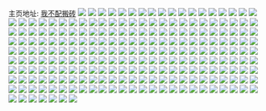 主页地址: [我不配搬砖](https://weibo.com/u/5974726794) 
![](https://wx4.sinaimg.cn/mw2000/006wllncgy1h7nghfs4zlj311u36cb2b.jpg) 
![](https://wx4.sinaimg.cn/mw2000/006wllncgy1h7nghbw1ttj314536cx6p.jpg) 
![](https://wx4.sinaimg.cn/mw2000/006wllncgy1h7ngh888cmj321936c4qr.jpg) 
![](https://wx4.sinaimg.cn/mw2000/006wllncgy1h7nghl5v47j32c02c0u0x.jpg) 
![](https://wx4.sinaimg.cn/mw2000/006wllncgy1h7nghjeibaj319736ce82.jpg) 
![](https://wx4.sinaimg.cn/mw2000/006wllncgy1h7nghkbq8kj30k00qogs8.jpg) 
![](https://wx4.sinaimg.cn/mw2000/006wllncgy1h7ngh2erh9j30xc3t6hdu.jpg) 
![](https://wx4.sinaimg.cn/mw2000/006wllncgy1h7nghoh49ej30xc3fw7wi.jpg) 
![](https://wx4.sinaimg.cn/mw2000/006wllncgy1h7nghsel25j30xc40bkjm.jpg) 
![](https://wx4.sinaimg.cn/mw2000/006wllncgy1h7n1qsrk9pj326k26knpd.jpg) 
![](https://wx4.sinaimg.cn/mw2000/006wllncgy1h3rhm7opdhj325k24fkjl.jpg) 
![](https://wx4.sinaimg.cn/mw2000/006wllncgy1h2rz1pvswkj315o20xb29.jpg) 
![](https://wx4.sinaimg.cn/mw2000/006wllncgy1h2rz25rtlpj316g1km4hv.jpg) 
![](https://wx4.sinaimg.cn/mw2000/006wllncgy1h2rz1sl2uij315o2p87wi.jpg) 
![](https://wx4.sinaimg.cn/mw2000/006wllncgy1h2rz1w6sfnj30xc2s0x6p.jpg) 
![](https://wx4.sinaimg.cn/mw2000/006wllncgy1h2rz2371z7j315o2pfhdt.jpg) 
![](https://wx4.sinaimg.cn/mw2000/006wllncgy1h2rz1zb1jgj32c02c04qq.jpg) 
![](https://wx4.sinaimg.cn/mw2000/006wllncgy1h2rz212lp5j315o2bc1kx.jpg) 
![](https://wx4.sinaimg.cn/mw2000/006wllncgy1h2rzabgmhlj30qo0yj7f4.jpg) 
![](https://wx4.sinaimg.cn/mw2000/006wllncgy1h2rz8jyt7wj30xc2s0u0x.jpg) 
![](https://wx4.sinaimg.cn/mw2000/006wllncgy1h0efpe49s5j30wb125aqd.jpg) 
![](https://wx4.sinaimg.cn/mw2000/006wllncgy1h0efpcmtuqj32c02c0kjm.jpg) 
![](https://wx4.sinaimg.cn/mw2000/006wllncgy1gz65ips3kmj31q41izqsl.jpg) 
![](https://wx4.sinaimg.cn/mw2000/006wllncgy1gw4kaahrwlj32bc2bcnpd.jpg) 
![](https://wx4.sinaimg.cn/mw2000/006wllncgy1gv9527seh9j60u01401ao02.jpg) 
![](https://wx4.sinaimg.cn/mw2000/006wllncgy1grlotrdpphj30km340e82.jpg) 
![](https://wx4.sinaimg.cn/mw2000/006wllncgy1grlouadil3j30j1340b2a.jpg) 
![](https://wx4.sinaimg.cn/mw2000/006wllncgy1grlornxb1fj32i1340b2e.jpg) 
![](https://wx4.sinaimg.cn/mw2000/006wllncgy1grlosyp4w2j30dz340kjl.jpg) 
![](https://wx4.sinaimg.cn/mw2000/006wllncgy1grlosp8q86j30rs3rs7wj.jpg) 
![](https://wx4.sinaimg.cn/mw2000/006wllncgy1grloubts0mj30mi0f0n59.jpg) 
![](https://wx4.sinaimg.cn/mw2000/006wllncgy1grlov2l6v0j30uk342hdu.jpg) 
![](https://wx4.sinaimg.cn/mw2000/006wllncgy1grloqsvnn2j31ij0teh6w.jpg) 
![](https://wx4.sinaimg.cn/mw2000/006wllncgy1grloqr5neuj30sw1c211y.jpg) 
![](https://wx4.sinaimg.cn/mw2000/006wllncgy1grbblxwfhpj33401r0b2b.jpg) 
![](https://wx4.sinaimg.cn/mw2000/006wllncgy1gq6p00dh7mj31t00tek5e.jpg) 
![](https://wx4.sinaimg.cn/mw2000/006wllncgy1gq6cvwpperj31t00t44fr.jpg) 
![](https://wx4.sinaimg.cn/mw2000/006wllncly1gnk0dq2ef8j30u01t0kfa.jpg) 
![](https://wx4.sinaimg.cn/mw2000/006wllncly1gngb2wwr46j30u01qx4qp.jpg) 
![](https://wx4.sinaimg.cn/mw2000/006wllncly1gn4ywvrg3qj32bc2bcu0y.jpg) 
![](https://wx4.sinaimg.cn/mw2000/006wllncly1gn4yx2o5gsj32bc2bc4qr.jpg) 
![](https://wx4.sinaimg.cn/mw2000/006wllncly1gn2of1o18mj30u012a15y.jpg) 
![](https://wx4.sinaimg.cn/mw2000/006wllncly1gn1jfywu2dj32bc334x6x.jpg) 
![](https://wx4.sinaimg.cn/mw2000/006wllncly1gn0cg1jftbj32bc2bckjo.jpg) 
![](https://wx4.sinaimg.cn/mw2000/006wllncly1gmvlzkyl92j30p805c0tt.jpg) 
![](https://wx4.sinaimg.cn/mw2000/006wllncly1gh5i7jgq25j30ku0ku405.jpg) 
![](https://wx4.sinaimg.cn/mw2000/006wllncly1gg76ijrhi0j31401407wh.jpg) 
![](https://wx4.sinaimg.cn/mw2000/006wllncly1geflghyjqrj31t00u0hdt.jpg) 
![](https://wx4.sinaimg.cn/mw2000/006wllncly1geflgjpsldj31t00u07wh.jpg) 
![](https://wx4.sinaimg.cn/mw2000/006wllncly1geflatag0sj31t00u0b29.jpg) 
![](https://wx4.sinaimg.cn/mw2000/006wllncly1gecyr24xsyj30u00u01i9.jpg) 
![](https://wx4.sinaimg.cn/mw2000/006wllncly1gda1n8sytsj31gf0l9n1h.jpg) 
![](https://wx4.sinaimg.cn/mw2000/006wllncly1gcgvrzpae3j30u00u0tut.jpg) 
![](https://wx4.sinaimg.cn/mw2000/006wllncly1gcb3j024mlj30u00u0ncx.jpg) 
![](https://wx4.sinaimg.cn/mw2000/006wllncly1gcb3j0iw3tj30u00u0nh7.jpg) 
![](https://wx4.sinaimg.cn/mw2000/006wllncly1gcb3j0xddwj30u00u0wx0.jpg) 
![](https://wx4.sinaimg.cn/mw2000/006wllncly1gbqh2kmy4rj30u00u01cw.jpg) 
![](https://wx4.sinaimg.cn/mw2000/006wllncly1gbh519c2ntj32bc334u0x.jpg) 
![](https://wx4.sinaimg.cn/mw2000/006wllncly1gb9p5nnd01j30u01t04du.jpg) 
![](https://wx4.sinaimg.cn/mw2000/006wllncly1gb9p5o3rfej30u01t0k5k.jpg) 
![](https://wx4.sinaimg.cn/mw2000/006wllncly1gaqnf5n18bj30u00u07qz.jpg) 
![](https://wx4.sinaimg.cn/mw2000/006wllncly1gajsbglfbhj32bc2bc4qt.jpg) 
![](https://wx4.sinaimg.cn/mw2000/006wllncly1gajsbbyollj32bc2bc1kz.jpg) 
![](https://wx4.sinaimg.cn/mw2000/006wllncly1gajsb8br8fj32bc2bcqv7.jpg) 
![](https://wx4.sinaimg.cn/mw2000/006wllncly1gahhqy4p05j315o2eunpd.jpg) 
![](https://wx4.sinaimg.cn/mw2000/006wllncly1gahhqzciijj315o2mrhdu.jpg) 
![](https://wx4.sinaimg.cn/mw2000/006wllncly1gahhl2d96zj315o3kve83.jpg) 
![](https://wx4.sinaimg.cn/mw2000/006wllncly1gahiwn63l8j315o2gl7wi.jpg) 
![](https://wx4.sinaimg.cn/mw2000/006wllncly1gahhp88sd3j315o3v3b2a.jpg) 
![](https://wx4.sinaimg.cn/mw2000/006wllncly1gahhkdebamj315o1r94qp.jpg) 
![](https://wx4.sinaimg.cn/mw2000/006wllncly1gahhkbv1tvj32bc2bcnpe.jpg) 
![](https://wx4.sinaimg.cn/mw2000/006wllncly1gahhrmb8ruj30p21acguh.jpg) 
![](https://wx4.sinaimg.cn/mw2000/006wllncly1gahhkcna2fj31hc0u04q7.jpg) 
![](https://wx4.sinaimg.cn/mw2000/006wllncly1ga6jor2ym9j30u01t0b29.jpg) 
![](https://wx4.sinaimg.cn/mw2000/006wllncly1ga5wjfpk3zj30u01t0x5g.jpg) 
![](https://wx4.sinaimg.cn/mw2000/006wllncly1ga5wjgeim5j30u01t0tzm.jpg) 
![](https://wx4.sinaimg.cn/mw2000/006wllncly1g9xt21ts7dj315o2bcb2a.jpg) 
![](https://wx4.sinaimg.cn/mw2000/006wllncly1g9xt24hh2wj315o1axb29.jpg) 
![](https://wx4.sinaimg.cn/mw2000/006wllncly1g9xt232boej315o33i4qq.jpg) 
![](https://wx4.sinaimg.cn/mw2000/006wllncly1g9xt282khej30ss1o0b29.jpg) 
![](https://wx4.sinaimg.cn/mw2000/006wllncly1g9xt26yud6j30u00u0aoy.jpg) 
![](https://wx4.sinaimg.cn/mw2000/006wllncly1g9xt26fpjoj31o01o0e83.jpg) 
![](https://wx4.sinaimg.cn/mw2000/006wllncly1g9xt29ijg2j30u00u04jk.jpg) 
![](https://wx4.sinaimg.cn/mw2000/006wllncly1g9xt28xq79j30wl1o0b0z.jpg) 
![](https://wx4.sinaimg.cn/mw2000/006wllncly1g9xt2a723vj30u00u0qo1.jpg) 
![](https://wx4.sinaimg.cn/mw2000/006wllncly1g9pov9wfjmj327x27xx6p.jpg) 
![](https://wx4.sinaimg.cn/mw2000/006wllncly1g9poviq9fkj315o3zlx6p.jpg) 
![](https://wx4.sinaimg.cn/mw2000/006wllncly1g9povjfqvhj305u0rsq9f.jpg) 
![](https://wx4.sinaimg.cn/mw2000/006wllncly1g9povdk1fij32bc2bc4qs.jpg) 
![](https://wx4.sinaimg.cn/mw2000/006wllncly1g9povgq0zsj30u01t0ws4.jpg) 
![](https://wx4.sinaimg.cn/mw2000/006wllncly1g9povfd49sj30u01t0gyx.jpg) 
![](https://wx4.sinaimg.cn/mw2000/006wllncly1g9pow3jbmfj30u01t04bg.jpg) 
![](https://wx4.sinaimg.cn/mw2000/006wllncly1g9povjpl53j30tn066tai.jpg) 
![](https://wx4.sinaimg.cn/mw2000/006wllncly1g9l3kc2ehsj30u01t0gyx.jpg) 
![](https://wx4.sinaimg.cn/mw2000/006wllncly1g9bpf9vvc2j30u00k6te5.jpg) 
![](https://wx4.sinaimg.cn/mw2000/006wllncly1g8yqklmjf1j30u00u0gqr.jpg) 
![](https://wx4.sinaimg.cn/mw2000/006wllncly1g8xe8q60r1j30u00vaq5h.jpg) 
![](https://wx4.sinaimg.cn/mw2000/006wllncly1g8xea7yztoj30rj0wmad0.jpg) 
![](https://wx4.sinaimg.cn/mw2000/006wllncly1g8wmbtlui0j32bc2bckjp.jpg) 
![](https://wx4.sinaimg.cn/mw2000/006wllncly1g8wmbvkbv6j32bc2bc4qu.jpg) 
![](https://wx4.sinaimg.cn/mw2000/006wllncly1g8fxvw69cjj30nc1hl45v.jpg) 
![](https://wx4.sinaimg.cn/mw2000/006wllncly1g8fxvx4matj30nc2e2th0.jpg) 
![](https://wx4.sinaimg.cn/mw2000/006wllncly1g8fxvxpm6aj30nc0grtag.jpg) 
![](https://wx4.sinaimg.cn/mw2000/006wllncgy1g8cm54mg04j30ku15oaec.jpg) 
![](https://wx4.sinaimg.cn/mw2000/006wllncgy1g8cm541wulj30u03caneo.jpg) 
![](https://wx4.sinaimg.cn/mw2000/006wllncgy1g8cm55ffy8j30ku15otd3.jpg) 
![](https://wx4.sinaimg.cn/mw2000/006wllncgy1g8cm52bm28j30ku11216s.jpg) 
![](https://wx4.sinaimg.cn/mw2000/006wllncgy1g8cm50x3hej30u0140n3m.jpg) 
![](https://wx4.sinaimg.cn/mw2000/006wllncgy1g8clom14hjj30u00u0tfs.jpg) 
![](https://wx4.sinaimg.cn/mw2000/006wllncgy1g8clnm1icwj30u00u0799.jpg) 
![](https://wx4.sinaimg.cn/mw2000/006wllncgy1g8clqc838vj30u014ln6q.jpg) 
![](https://wx4.sinaimg.cn/mw2000/006wllncgy1g8cm1u3t1kj30u00u0grw.jpg) 
![](https://wx4.sinaimg.cn/mw2000/006wllncgy1g8cm1vs45jj30u00u07ar.jpg) 
![](https://wx4.sinaimg.cn/mw2000/006wllncgy1g8clrqsnszj30u00u0gn9.jpg) 
![](https://wx4.sinaimg.cn/mw2000/006wllncgy1g8clx5f9zsj30u00u00x5.jpg) 
![](https://wx4.sinaimg.cn/mw2000/006wllncgy1g8clrqd2rij30u00u0tbh.jpg) 
![](https://wx4.sinaimg.cn/mw2000/006wllncgy1g8cm1x2cywj30u00w0n57.jpg) 
![](https://wx4.sinaimg.cn/mw2000/006wllncly1g7ype86g7jj30u00u0gqr.jpg) 
![](https://wx4.sinaimg.cn/mw2000/006wllncly1g7ype8hi1rj30u00u0qb0.jpg) 
![](https://wx4.sinaimg.cn/mw2000/006wllncly1g7ype8tujij30u00u0q9x.jpg) 
![](https://wx4.sinaimg.cn/mw2000/006wllncly1g7twov34fej30u00u00w9.jpg) 
![](https://wx4.sinaimg.cn/mw2000/006wllncly1g7pm2z8kyaj30u00u0gqk.jpg) 
![](https://wx4.sinaimg.cn/mw2000/006wllncly1g73wank0qhj30u00u0ahe.jpg) 
![](https://wx4.sinaimg.cn/mw2000/006wllncly1g73waoggh7j30u00u078p.jpg) 
![](https://wx4.sinaimg.cn/mw2000/006wllncly1g5tenkhjeij30xc16iapt.jpg) 
![](https://wx4.sinaimg.cn/mw2000/006wllncly1g5mlhaqns8j31sr0spajs.jpg) 
![](https://wx4.sinaimg.cn/mw2000/006wllncly1g5cby3ypaqj31hc0u0ndt.jpg) 
![](https://wx4.sinaimg.cn/mw2000/006wllncly1g5cby3nvdtj31hc0u0h3p.jpg) 
![](https://wx4.sinaimg.cn/mw2000/006wllncly1g4953owi0cj310t0u0gp2.jpg) 
![](https://wx4.sinaimg.cn/mw2000/006wllncly1g4953o23x2j31hc0u0tew.jpg) 
![](https://wx4.sinaimg.cn/mw2000/006wllncly1g41qah1b6bj30u01hcaf7.jpg) 
![](https://wx4.sinaimg.cn/mw2000/006wllncly1g41qai0udtj30u01hcn33.jpg) 
![](https://wx4.sinaimg.cn/mw2000/006wllncly1g41qaimrlmj30pj14wjv7.jpg) 
![](https://wx4.sinaimg.cn/mw2000/006wllncly1g40o2jfwqoj307o076dfx.jpg) 
![](https://wx4.sinaimg.cn/mw2000/006wllncly1g3ruvp72xdj30rs4moqv7.jpg) 
![](https://wx4.sinaimg.cn/mw2000/006wllncly1g3ruvv869bj31m71o0e82.jpg) 
![](https://wx4.sinaimg.cn/mw2000/006wllncly1g3ruvws8nej31gk1o0npe.jpg) 
![](https://wx4.sinaimg.cn/mw2000/006wllncly1g2wny15t90j30u00u076y.jpg) 
![](https://wx4.sinaimg.cn/mw2000/006wllncly1g2wny1p7xbj30m80bk75c.jpg) 
![](https://wx4.sinaimg.cn/mw2000/006wllncly1g2w93lh04hj30kw15mgnw.jpg) 
![](https://wx4.sinaimg.cn/mw2000/006wllncly1g2w93mm9g8j30ne16wae7.jpg) 
![](https://wx4.sinaimg.cn/mw2000/006wllncly1g2w93nijo7j30pc13u78x.jpg) 
![](https://wx4.sinaimg.cn/mw2000/006wllncly1g2ndk9tm2xj30rs1me7wh.jpg) 
![](https://wx4.sinaimg.cn/mw2000/006wllncly1g2ndukjnbvj30rs381qv6.jpg) 
![](https://wx4.sinaimg.cn/mw2000/006wllncly1g2ndlht2poj30u0140nlh.jpg) 
![](https://wx4.sinaimg.cn/mw2000/006wllncly1g2ndljzufaj30ku15o45b.jpg) 
![](https://wx4.sinaimg.cn/mw2000/006wllncly1g2ndki80sbj30rs15qe4d.jpg) 
![](https://wx4.sinaimg.cn/mw2000/006wllncly1g2ndlj2grsj30ku15oai6.jpg) 
![](https://wx4.sinaimg.cn/mw2000/006wllncly1g2ndltepoij30rs1jke81.jpg) 
![](https://wx4.sinaimg.cn/mw2000/006wllncly1g2ndlb6jcqj30rs3wvkjn.jpg) 
![](https://wx4.sinaimg.cn/mw2000/006wllncly1g2ndvlqt1gj30rs5idb2c.jpg) 
![](https://wx4.sinaimg.cn/mw2000/006wllncly1g2dzylsnbrj312q0tsn3k.jpg) 
![](https://wx4.sinaimg.cn/mw2000/006wllncly1g2dzymmn8gj313x0u0dl1.jpg) 
![](https://wx4.sinaimg.cn/mw2000/006wllncly1g2dzyoe41aj31400u0n1w.jpg) 
![](https://wx4.sinaimg.cn/mw2000/006wllncly1g2e00rgemvj30u00u0dkh.jpg) 
![](https://wx4.sinaimg.cn/mw2000/006wllncly1g1hm3jdo7jj306g05y0sp.jpg) 
![](https://wx4.sinaimg.cn/mw2000/006wllncly1g1d462hurfj30u00u0459.jpg) 
![](https://wx4.sinaimg.cn/mw2000/006wllncly1g1d4642zfaj30u00ua45v.jpg) 
![](https://wx4.sinaimg.cn/mw2000/006wllncly1g1d465nhnmj30u00u0wi1.jpg) 
![](https://wx4.sinaimg.cn/mw2000/006wllncly1g1d49rbjqqj30u011w44q.jpg) 
![](https://wx4.sinaimg.cn/mw2000/006wllncly1g1bx3z5e1vj32o02o0qv6.jpg) 
![](https://wx4.sinaimg.cn/mw2000/006wllncly1g16piofbogj31x022yu02.jpg) 
![](https://wx4.sinaimg.cn/mw2000/006wllncly1g16pipm5szj321m2b51kx.jpg) 
![](https://wx4.sinaimg.cn/mw2000/006wllncly1g0qfcjbicoj314q0u044e.jpg) 
![](https://wx4.sinaimg.cn/mw2000/006wllncgy1fzfq9db626j30io03ydg3.jpg) 
![](https://wx4.sinaimg.cn/mw2000/006wllncgy1fzb1ivtu3qj32o03k0npf.jpg) 
![](https://wx4.sinaimg.cn/mw2000/006wllncgy1fzb1izvoypj32g43ggqv6.jpg) 
![](https://wx4.sinaimg.cn/mw2000/006wllncgy1fzb1j2myq8j322m2l8u0x.jpg) 
![](https://wx4.sinaimg.cn/mw2000/006wllncly1fz8s188praj30go136mya.jpg) 
![](https://wx4.sinaimg.cn/mw2000/006wllncly1fz7btzz9y4j30zk0qowlg.jpg) 
![](https://wx4.sinaimg.cn/mw2000/006wllncly1fz0n8t0kn9j30ta05m0tm.jpg) 
![](https://wx4.sinaimg.cn/mw2000/006wllncly1fypqkmzclyj30qo16xtbu.jpg) 
![](https://wx4.sinaimg.cn/mw2000/006wllncly1fypqknnfezj30my0twwh0.jpg) 
![](https://wx4.sinaimg.cn/mw2000/006wllncly1fynsvapzpbj30mq0fymyt.jpg) 
![](https://wx4.sinaimg.cn/mw2000/006wllncly1fyi7m3wow1j30qo0zkqar.jpg) 
![](https://wx4.sinaimg.cn/mw2000/006wllncly1fyi7kb2xx1j30qo1hqtga.jpg) 
![](https://wx4.sinaimg.cn/mw2000/006wllncly1fyi7kbxox5j30qo0sfdiq.jpg) 
![](https://wx4.sinaimg.cn/mw2000/006wllncly1fyi7kcxr97j30qo0yvn1h.jpg) 
![](https://wx4.sinaimg.cn/mw2000/006wllncly1fyi7kdsxjtj30qo0zfwh2.jpg) 
![](https://wx4.sinaimg.cn/mw2000/006wllncly1fyftkbi1ejj30qo0qo78v.jpg) 
![](https://wx4.sinaimg.cn/mw2000/006wllncly1fyftkcmfkdj30qo0zkk1l.jpg) 
![](https://wx4.sinaimg.cn/mw2000/006wllncly1fyftke367yj30qo0zk0zn.jpg) 
![](https://wx4.sinaimg.cn/mw2000/006wllncly1fyftkf8y1gj30qo0zkn7m.jpg) 
![](https://wx4.sinaimg.cn/mw2000/006wllncly1fyftkglhroj30zk0qogrq.jpg) 
![](https://wx4.sinaimg.cn/mw2000/006wllncly1fyftkic2haj30qo0zkgq7.jpg) 
![](https://wx4.sinaimg.cn/mw2000/006wllncly1fyftl5yr2oj30qo0zk445.jpg) 
![](https://wx4.sinaimg.cn/mw2000/006wllncly1fyftl8s8a6j30zk0qodmq.jpg) 
![](https://wx4.sinaimg.cn/mw2000/006wllncly1fyerie9cj2j30zh0qon37.jpg) 
![](https://wx4.sinaimg.cn/mw2000/006wllncly1fyerif6pi9j30qo0qowjo.jpg) 
![](https://wx4.sinaimg.cn/mw2000/006wllncly1fyerigc8dij30zk0qon3m.jpg) 
![](https://wx4.sinaimg.cn/mw2000/006wllncly1fyerijekbhj30zk0qoguf.jpg) 
![](https://wx4.sinaimg.cn/mw2000/006wllncly1fyerikl6uhj30qo0zkn2m.jpg) 
![](https://wx4.sinaimg.cn/mw2000/006wllncly1fyerkh6a87j30qo12qk04.jpg) 
![](https://wx4.sinaimg.cn/mw2000/006wllncly1fycimn50tzj32c02c0kjm.jpg) 
![](https://wx4.sinaimg.cn/mw2000/006wllncly1fycimdwc85j31o027vhdt.jpg) 
![](https://wx4.sinaimg.cn/mw2000/006wllncly1fyciml787sj31rx2beb29.jpg) 
![](https://wx4.sinaimg.cn/mw2000/006wllncly1fycimey3inj30qo0vp4ev.jpg) 
![](https://wx4.sinaimg.cn/mw2000/006wllncly1fycimjida8j32c0340hdx.jpg) 
![](https://wx4.sinaimg.cn/mw2000/006wllncly1fycimpl0mmj32c0340hdu.jpg) 
![](https://wx4.sinaimg.cn/mw2000/006wllncly1fybaj0b60qj30qo0gotbx.jpg) 
![](https://wx4.sinaimg.cn/mw2000/006wllncly1fyakkmh63xj30nq15o799.jpg) 
![](https://wx4.sinaimg.cn/mw2000/006wllncly1fy4uuwkr26j30gv18g42e.jpg) 
![](https://wx4.sinaimg.cn/mw2000/006wllncly1fy4uuxbsxuj30ed171n06.jpg) 
![](https://wx4.sinaimg.cn/mw2000/006wllncly1fy4uuxvn13j30bs166acn.jpg) 
![](https://wx4.sinaimg.cn/mw2000/006wllncly1fy4uuylfthj30cr18j41r.jpg) 
![](https://wx4.sinaimg.cn/mw2000/006wllncly1fxtjo8wr2hj30qo11ptdd.jpg) 
![](https://wx4.sinaimg.cn/mw2000/006wllncly1fxtjne0hy8j30qo138dkn.jpg) 
![](https://wx4.sinaimg.cn/mw2000/006wllncly1fxsmkydakpj32lc3gge83.jpg) 
![](https://wx4.sinaimg.cn/mw2000/006wllncly1fxsmkzv1afj30rs1s5e81.jpg) 
![](https://wx4.sinaimg.cn/mw2000/006wllncly1fxsml17twuj30xc18gnpd.jpg) 
![](https://wx4.sinaimg.cn/mw2000/006wllncly1fxsml2g3ymj31l31hc1kx.jpg) 
![](https://wx4.sinaimg.cn/mw2000/006wllncly1fxbgc7rg50j30qo0qo7ak.jpg) 
![](https://wx4.sinaimg.cn/mw2000/006wllncly1fxbgc8t6tkj30qo0qowjo.jpg) 
![](https://wx4.sinaimg.cn/mw2000/006wllncly1fxbgcahbacj30qo0qoafn.jpg) 
![](https://wx4.sinaimg.cn/mw2000/006wllncly1fxbgc9qin5j30qo0qoq7f.jpg) 
![](https://wx4.sinaimg.cn/mw2000/006wllncly1fwhdnw1lsij30qo0zk447.jpg) 
![](https://wx4.sinaimg.cn/mw2000/006wllncly1fwhdkf9phzj30qo0zktf5.jpg) 
![](https://wx4.sinaimg.cn/mw2000/006wllncly1fwhdkdviknj30zk0qon3o.jpg) 
![](https://wx4.sinaimg.cn/mw2000/006wllncly1fwhdlt6tigj30qo0d7q5g.jpg) 
![](https://wx4.sinaimg.cn/mw2000/006wllncly1fwbhobwxv5j30qo0qogt9.jpg) 
![](https://wx4.sinaimg.cn/mw2000/006wllncly1fwbhod51hbj30qo0qoqbh.jpg) 
![](https://wx4.sinaimg.cn/mw2000/006wllncly1fw4ejjmom4j30qo0zkn47.jpg) 
![](https://wx4.sinaimg.cn/mw2000/006wllncly1fvfqheq8khj30p20newgr.jpg) 
![](https://wx4.sinaimg.cn/mw2000/006wllncly1fvfqe5yyu6j30qo0qoq9z.jpg) 
![](https://wx4.sinaimg.cn/mw2000/006wllncly1fvfqe6ttpfj30qo0qoafl.jpg) 
